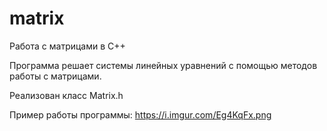 # matrix
Работа с матрицами в C++

Программа решает системы линейных уравнений с помощью методов работы с матрицами.

Реализован класс Matrix.h

Пример работы программы:
https://i.imgur.com/Eg4KqFx.png
